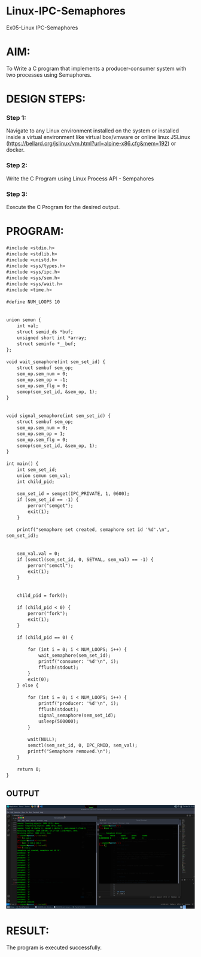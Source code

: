 # Linux-IPC-Semaphores
Ex05-Linux IPC-Semaphores

# AIM:
To Write a C program that implements a producer-consumer system with two processes using Semaphores.

# DESIGN STEPS:

### Step 1:

Navigate to any Linux environment installed on the system or installed inside a virtual environment like virtual box/vmware or online linux JSLinux (https://bellard.org/jslinux/vm.html?url=alpine-x86.cfg&mem=192) or docker.

### Step 2:

Write the C Program using Linux Process API - Sempahores

### Step 3:

Execute the C Program for the desired output. 

# PROGRAM:
```
#include <stdio.h>      
#include <stdlib.h>     
#include <unistd.h>     
#include <sys/types.h>  
#include <sys/ipc.h>    
#include <sys/sem.h>    
#include <sys/wait.h>   
#include <time.h>      

#define NUM_LOOPS 10 


union semun {
    int val;               
    struct semid_ds *buf;  
    unsigned short int *array; 
    struct seminfo *__buf;
};

void wait_semaphore(int sem_set_id) {
    struct sembuf sem_op;
    sem_op.sem_num = 0;
    sem_op.sem_op = -1; 
    sem_op.sem_flg = 0;
    semop(sem_set_id, &sem_op, 1);
}


void signal_semaphore(int sem_set_id) {
    struct sembuf sem_op;
    sem_op.sem_num = 0;
    sem_op.sem_op = 1; 
    sem_op.sem_flg = 0;
    semop(sem_set_id, &sem_op, 1);
}

int main() {
    int sem_set_id;
    union semun sem_val;
    int child_pid;

    sem_set_id = semget(IPC_PRIVATE, 1, 0600);
    if (sem_set_id == -1) {
        perror("semget");
        exit(1);
    }

    printf("semaphore set created, semaphore set id '%d'.\n", sem_set_id);

 
    sem_val.val = 0;
    if (semctl(sem_set_id, 0, SETVAL, sem_val) == -1) {
        perror("semctl");
        exit(1);
    }


    child_pid = fork();

    if (child_pid < 0) {
        perror("fork");
        exit(1);
    }

    if (child_pid == 0) {  
      
        for (int i = 0; i < NUM_LOOPS; i++) {
            wait_semaphore(sem_set_id); 
            printf("consumer: '%d'\n", i);
            fflush(stdout);
        }
        exit(0);
    } else {  
    
        for (int i = 0; i < NUM_LOOPS; i++) {
            printf("producer: '%d'\n", i);
            fflush(stdout);
            signal_semaphore(sem_set_id);
            usleep(500000);
        }

        wait(NULL);
        semctl(sem_set_id, 0, IPC_RMID, sem_val);
        printf("Semaphore removed.\n");
    }

    return 0;
}
```





## OUTPUT

![alt text](<Screenshot at 2025-04-29 22-59-00.png>)



# RESULT:
The program is executed successfully.
